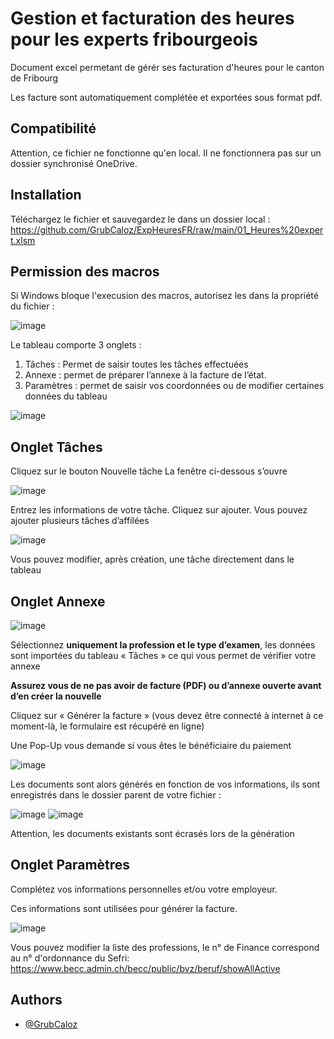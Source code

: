 
# Gestion et facturation des heures pour les experts fribourgeois

Document excel permetant de gérér ses facturation d'heures pour le canton de Fribourg

Les facture sont automatiquement complétée et exportées sous format pdf.

## Compatibilité
Attention, ce fichier ne fonctionne qu'en local. 
Il ne fonctionnera pas sur un dossier synchronisé OneDrive.

## Installation

Téléchargez le fichier et sauvegardez le dans un dossier local :
https://github.com/GrubCaloz/ExpHeuresFR/raw/main/01_Heures%20expert.xlsm

    
## Permission des macros


Si Windows bloque l'execusion des macros, autorisez les dans la propriété du fichier :

 ![image](https://github.com/GrubCaloz/ExpHeuresFR/assets/163901454/3c3a968d-675d-42ad-940b-1dc4190cd7d5|width=20)



Le tableau comporte 3 onglets :
1.	Tâches : Permet de saisir toutes les tâches effectuées
2.	Annexe : permet de préparer l’annexe à la facture de l’état.
3.	Paramètres : permet de saisir vos coordonnées ou de modifier certaines données du tableau

![image](https://github.com/GrubCaloz/ExpHeuresFR/assets/163901454/e067298b-2f17-41f0-b193-10b9697bc17b)


## Onglet Tâches


Cliquez sur le bouton Nouvelle tâche
La fenêtre ci-dessous s’ouvre

 ![image](https://github.com/GrubCaloz/ExpHeuresFR/assets/163901454/881d4461-a31a-4d3d-b68b-288d8153db03)


Entrez les informations de votre tâche.
Cliquez sur ajouter.
Vous pouvez ajouter plusieurs tâches d’affilées

![image](https://github.com/GrubCaloz/ExpHeuresFR/assets/163901454/12f27fb2-99e0-4809-9ea6-f7205695d119)

 
Vous pouvez modifier, après création, une tâche directement dans le tableau

## Onglet Annexe


 ![image](https://github.com/GrubCaloz/ExpHeuresFR/assets/163901454/92fa769a-20e7-437d-bc12-1d62da1a5796)

Sélectionnez **uniquement la profession et le type d’examen**, les données sont importées du tableau « Tâches » ce qui vous permet de vérifier votre annexe

**Assurez vous de ne pas avoir de facture (PDF) ou d’annexe ouverte avant d’en créer la nouvelle**

Cliquez sur « Générer la facture » (vous devez être connecté à internet à ce moment-là, le formulaire est récupéré en ligne)

Une Pop-Up vous demande si vous êtes le bénéficiaire du paiement

 ![image](https://github.com/GrubCaloz/ExpHeuresFR/assets/163901454/85cccd71-61df-46dd-9225-67ee01a04110)

Les documents sont alors générés en fonction de vos informations, ils sont enregistrés dans le dossier parent de votre fichier :

 ![image](https://github.com/GrubCaloz/ExpHeuresFR/assets/163901454/700a6077-06b2-4850-8b2e-8dc96f600fd7)
![image](https://github.com/GrubCaloz/ExpHeuresFR/assets/163901454/0a9cc8f7-f42e-4df9-8f33-1fc752f240e3)

 

Attention, les documents existants sont écrasés lors de la génération


## Onglet Paramètres

 

Complétez vos informations personnelles et/ou votre employeur.

Ces informations sont utilisées pour générer la facture.

![image](https://github.com/GrubCaloz/ExpHeuresFR/assets/163901454/be8b49a5-55fb-4a62-900b-693b94c83507)

Vous pouvez modifier la liste des professions, le n° de Finance correspond au n° d'ordonnance du Sefri:
https://www.becc.admin.ch/becc/public/bvz/beruf/showAllActive
## Authors

- [@GrubCaloz](https://www.github.com/GrubCaloz)


